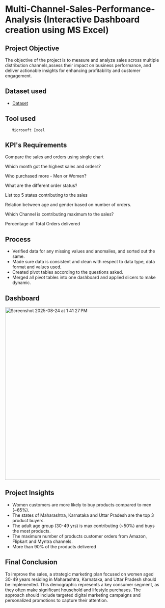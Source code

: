 # Multi-Channel-Sales-Performance-Analysis (Interactive Dashboard creation using MS Excel)

## Project Objective
The objective of the project is to measure and analyze sales across multiple distribution channels,assess their impact on business performance, and deliver actionable insights for enhancing profitability and customer engagement.  

## Dataset used
- <a href="https://github.com/afrasumi0112-byte/Multi-Channel-Sales-Performance-Analysis/blob/main/multi%20channel%20data.xlsx">Dataset</a>

## Tool used
       Microsoft Excel
       
## KPI's Requirements
Compare the sales and orders using single chart

Which month got the highest sales and orders?

Who purchased more - Men or Women?

What are the different order status?

List top 5 states contributing to the sales

Relation between age and gender based on number of orders.

Which Channel is contributing maximum to the sales?

Percentage of Total Orders delivered

## Process
- Verified data for any missing values and anomalies, and sorted out the same.
- Made sure data is consistent and clean with respect to data type, data format and values used.
- Created pivot tables according to the questions asked.
- Merged all pivot tables into one dashboard and applied slicers to make dynamic.
  
## Dashboard
<img width="1255" height="560" alt="Screenshot 2025-08-24 at 1 41 27 PM" src="https://github.com/user-attachments/assets/7a0015f1-71cb-493f-be77-e7034bbe86f9" />

## Project Insights
- Women customers are more likely to buy products compared to men (~65%).
- The states of Maharashtra, Karnataka and Uttar Pradesh are the top 3 product buyers.
- The adult age group (30-49 yrs) is max contributing (~50%) and buys the most products.
- The maximum number of products customer orders from Amazon, Flipkart and Myntra channels.
- More than 90% of the products delivered
 
## Final Conclusion
To improve the sales, a strategic marketing plan focused on women aged 30-49 years residing in Maharashtra, Karnataka, and Uttar Pradesh should be implemented. This demographic represents a key consumer segment, as they often make significant household and lifestyle purchases. The approach should include targeted digital marketing campaigns and personalized promotions to capture their attention.

